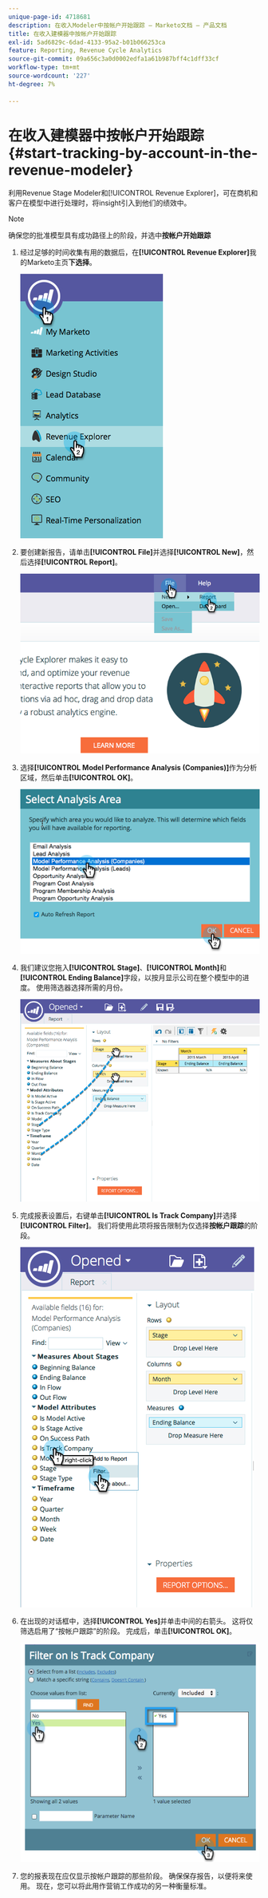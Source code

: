 ```yaml
---
unique-page-id: 4718681
description: 在收入Modeler中按帐户开始跟踪 — Marketo文档 — 产品文档
title: 在收入建模器中按帐户开始跟踪
exl-id: 5ad6829c-6dad-4133-95a2-b01b066253ca
feature: Reporting, Revenue Cycle Analytics
source-git-commit: 09a656c3a0d0002edfa1a61b987bff4c1dff33cf
workflow-type: tm+mt
source-wordcount: '227'
ht-degree: 7%

---
```


# 在收入建模器中按帐户开始跟踪 {#start-tracking-by-account-in-the-revenue-modeler}

利用Revenue Stage Modeler和[!UICONTROL Revenue Explorer]，可在商机和客户在模型中进行处理时，将insight引入到他们的绩效中。

>[!NOTE]
>
>确保您的批准模型具有成功路径上的阶段，并选中&#x200B;**按帐户开始跟踪**

1. 经过足够的时间收集有用的数据后，在&#x200B;**[!UICONTROL Revenue Explorer]**&#x200B;我的Marketo主页&#x200B;**下选择**。

   ![](assets/image2015-4-29-16-3a36-3a2.png)

1. 要创建新报告，请单击&#x200B;**[!UICONTROL File]**&#x200B;并选择&#x200B;**[!UICONTROL New]**，然后选择&#x200B;**[!UICONTROL Report]**。

   ![](assets/image2015-4-29-16-3a38-3a44.png)

1. 选择&#x200B;**[!UICONTROL Model Performance Analysis (Companies)]**&#x200B;作为分析区域，然后单击&#x200B;**[!UICONTROL OK]**。

   ![](assets/image2015-4-29-16-3a41-3a47.png)

1. 我们建议您拖入&#x200B;**[!UICONTROL Stage]**、**[!UICONTROL Month]**&#x200B;和&#x200B;**[!UICONTROL Ending Balance]**&#x200B;字段，以按月显示公司在整个模型中的进度。 使用筛选器选择所需的月份。

   ![](assets/image2015-4-29-17-3a16-3a1.png)

1. 完成报表设置后，右键单击&#x200B;**[!UICONTROL Is Track Company]**&#x200B;并选择&#x200B;**[!UICONTROL Filter]**。 我们将使用此项将报告限制为仅选择&#x200B;**按帐户跟踪**&#x200B;的阶段。

   ![](assets/image2015-4-29-17-3a18-3a9.png)

1. 在出现的对话框中，选择&#x200B;**[!UICONTROL Yes]**&#x200B;并单击中间的右箭头。 这将仅筛选启用了“按帐户跟踪”的阶段。 完成后，单击&#x200B;**[!UICONTROL OK]**。

   ![](assets/image2015-6-9-16-3a21-3a3.png)

1. 您的报表现在应仅显示按帐户跟踪的那些阶段。 确保保存报告，以便将来使用。 现在，您可以将此用作营销工作成功的另一种衡量标准。
